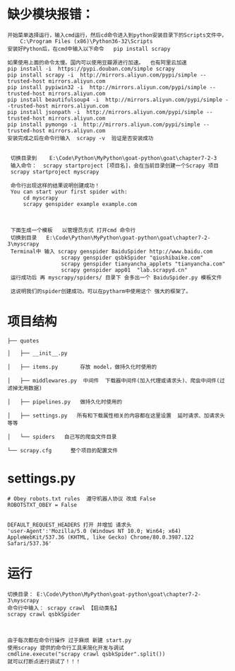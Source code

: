 

# 缺少模块报错：

    开始菜单选择运行，输入cmd运行，然后cd命令进入到python安装目录下的Scripts文件中，
        C:\Program Files (x86)\Python36-32\Scripts 
    安装好Python后，在cmd中输入以下命令   pip install scrapy 
    
    如果使用上面的命令太慢。国内可以使用豆瓣源进行加速。  也有阿里云加速
    pip install -i  https://pypi.douban.com/simple scrapy 
    pip install scrapy -i  http://mirrors.aliyun.com/pypi/simple --trusted-host mirrors.aliyun.com 
    pip install pypiwin32 -i  http://mirrors.aliyun.com/pypi/simple --trusted-host mirrors.aliyun.com 
    pip install beautifulsoup4 -i  http://mirrors.aliyun.com/pypi/simple --trusted-host mirrors.aliyun.com 
    pip install jsonpath -i  http://mirrors.aliyun.com/pypi/simple --trusted-host mirrors.aliyun.com 
    pip install pymongo -i  http://mirrors.aliyun.com/pypi/simple --trusted-host mirrors.aliyun.com 
    安装完成之后在命令行输入  scrapy -v  验证是否安装成功


     切换目录到    E:\Code\Python\MyPython\goat-python\goat\chapter7-2-3
     输入命令：  scrapy startproject [项目名]，会在当前目录创建一个Scrapy 项目
     scrapy startproject myscrapy
     
     命令行出现这样的结果说明创建成功！
     You can start your first spider with:
         cd myscrapy
         scrapy genspider example example.com
       
         
         
     下面生成一个模板   以管理员方式 打开cmd 命令行
     切换到目录   E:\Code\Python\MyPython\goat-python\goat\chapter7-2-3\myscrapy 
     Terminal中 输入 scrapy genspider BaiduSpider http://www.baidu.com
                     scrapy genspider qsbkSpider "qiushibaike.com"
                     scrapy genspider tianyancha_applets "tianyancha.com"
                     scrapy genspider app01  "lab.scrapyd.cn"
     运行成功后 再 myscrapy/spiders/ 目录下 会多出一个 BaiduSpider.py 模板文件
     
     这说明我们的spider创建成功。可以在pytharm中使用这个 强大的框架了。
     
    
# 项目结构
    ├── quotes
    
    │   ├── __init__.py
    
    │   ├── items.py       存放 model，做持久化时使用的
    
    │   ├── middlewares.py  中间件  下载器中间件(加入代理或请求头)、爬虫中间件(过滤掉无用数据)
    
    │   ├── pipelines.py   做持久化时使用的
    
    │   ├── settings.py   所有和下载属性相关的内容都在这里设置  延时请求、加请求头等等
    
    │   └── spiders   自己写的爬虫文件目录
    
    └── scrapy.cfg      整个项目的配置文件


# settings.py 
    # Obey robots.txt rules  遵守机器人协议 改成 False
    ROBOTSTXT_OBEY = False
    
    
    DEFAULT_REQUEST_HEADERS 打开 并增加 请求头
    'user-Agent':'Mozilla/5.0 (Windows NT 10.0; Win64; x64) AppleWebKit/537.36 (KHTML, like Gecko) Chrome/80.0.3987.122 Safari/537.36'
    
# 运行    
    切换目录： E:\Code\Python\MyPython\goat-python\goat\chapter7-2-3\myscrapy
    命令行中输入： scrapy crawl 【启动类名】
    scrapy crawl qsbkSpider
    
    
    
    由于每次都在命令行操作 过于麻烦 新建 start.py 
    使用scrapy 提供的命令行工具来简化开发与调试
    cmdline.execute("scrapy crawl qsbkSpider".split())
    就可以打断点进行调试了！！！